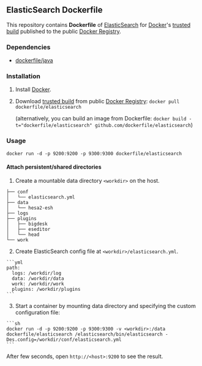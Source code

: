 ## ElasticSearch Dockerfile


This repository contains **Dockerfile** of [ElasticSearch](http://www.elasticsearch.org/) for [Docker](https://www.docker.io/)'s [trusted build](https://index.docker.io/u/dockerfile/elasticsearch/) published to the public [Docker Registry](https://index.docker.io/).


### Dependencies

* [dockerfile/java](http://dockerfile.github.io/#/java)


### Installation

1. Install [Docker](https://www.docker.io/).

2. Download [trusted build](https://index.docker.io/u/dockerfile/elasticsearch/) from public [Docker Registry](https://index.docker.io/): `docker pull dockerfile/elasticsearch`

   (alternatively, you can build an image from Dockerfile: `docker build -t="dockerfile/elasticsearch" github.com/dockerfile/elasticsearch`)


### Usage

    docker run -d -p 9200:9200 -p 9300:9300 dockerfile/elasticsearch

#### Attach persistent/shared directories

  1. Create a mountable data directory `<workdir>` on the host.

   ```
   ├── conf
   │   └── elasticsearch.yml
   ├── data
   │   └── hesa2-esh
   ├── logs
   ├── plugins
   │   ├── bigdesk
   │   ├── eseditor
   │   └── head
   └── work
   ```

  2. Create ElasticSearch config file at `<workdir>/elasticsearch.yml`.

    ```yml
    path:
      logs: /workdir/log
      data: /workdir/data
      work: /workdir/work
      plugins: /workdir/plugins
    ```

  3. Start a container by mounting data directory and specifying the custom configuration file:

    ```sh
    docker run -d -p 9200:9200 -p 9300:9300 -v <workdir>:/data dockerfile/elasticsearch /elasticsearch/bin/elasticsearch -Des.config=/workdir/conf/elasticsearch.yml
    ```



After few seconds, open `http://<host>:9200` to see the result.
